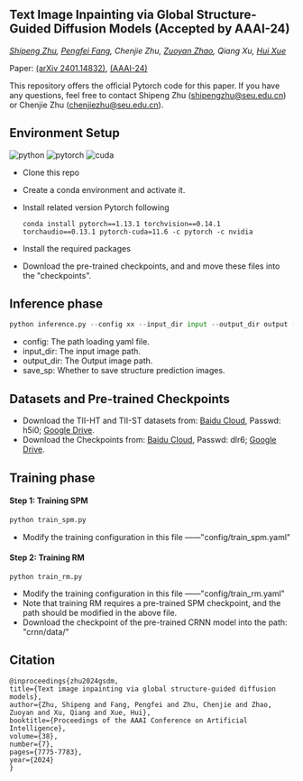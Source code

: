 ## Text Image Inpainting via Global Structure-Guided Diffusion Models (Accepted by AAAI-24)

*[Shipeng Zhu](http://palm.seu.edu.cn/homepage/zhushipeng/demo/index.html), [Pengfei Fang](https://fpfcjdsg.github.io/), Chenjie Zhu, [Zuoyan Zhao](http://palm.seu.edu.cn/homepage/zhaozuoyan/index.html), Qiang Xu, [Hui Xue](http://palm.seu.edu.cn/hxue/)*

Paper: [(arXiv 2401.14832)](https://arxiv.org/abs/2401.14832), [(AAAI-24)](https://ojs.aaai.org/index.php/AAAI/article/view/28612)

This repository offers the official Pytorch code for this paper. If you have any questions, feel free to contact Shipeng Zhu (shipengzhu@seu.edu.cn) or Chenjie Zhu (chenjiezhu@seu.edu.cn).


## Environment Setup

![python](https://img.shields.io/badge/Python-v3.10-green.svg?style=plastic)  ![pytorch](https://img.shields.io/badge/Pytorch-v1.13.1-green.svg?style=plastic)  ![cuda](https://img.shields.io/badge/Cuda-v11.6-green.svg?style=plastic)

* Clone this repo

* Create a conda environment and activate it.

* Install related version Pytorch following

  ```
  conda install pytorch==1.13.1 torchvision==0.14.1 torchaudio==0.13.1 pytorch-cuda=11.6 -c pytorch -c nvidia
  ```

* Install the required packages

* Download the pre-trained checkpoints, and and move these files into the "checkpoints".

## Inference phase

```python
python inference.py --config xx --input_dir input --output_dir output --save_sp False
```

* config: The path loading yaml file.
* input_dir: The input image path.
* output_dir: The Output image path.
* save_sp: Whether to save structure prediction images.

## Datasets and Pre-trained Checkpoints

- Download the TII-HT and TII-ST datasets from: [Baidu Cloud](https://pan.baidu.com/s/1ENLY0pn3amnlOvi4GzNdzg), Passwd: h5i0; [Google Drive](https://drive.google.com/drive/folders/1eN8Mn1wruhhu98wWJmaQOmYvQfbR0Z20?usp=sharing).
- Download the Checkpoints from: [Baidu Cloud](https://pan.baidu.com/s/1MiyY50A2dGy0wyndYonHUA ), Passwd: dlr6; [Google Drive](https://drive.google.com/drive/folders/1ykYNzv-aYltC5I36T6SqvGWwg8no6uhY?usp=sharing).

## Training phase

#### Step 1: Training SPM

```python
python train_spm.py
```

* Modify the training configuration in this file ——"config/train_spm.yaml"

#### Step 2: Training RM

```
python train_rm.py
```

* Modify the training configuration in this file ——"config/train_rm.yaml"
* Note that training RM requires a pre-trained SPM checkpoint,  and the path should be modified in the above file.
* Download the checkpoint of the pre-trained CRNN model into the path: "crnn/data/"


## Citation

  ```
@inproceedings{zhu2024gsdm,
  title={Text image inpainting via global structure-guided diffusion models},
  author={Zhu, Shipeng and Fang, Pengfei and Zhu, Chenjie and Zhao, Zuoyan and Xu, Qiang and Xue, Hui},
  booktitle={Proceedings of the AAAI Conference on Artificial Intelligence},
  volume={38},
  number={7},
  pages={7775-7783},
  year={2024}
}
  ```
